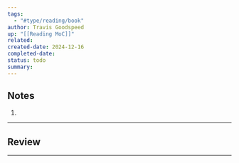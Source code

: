 ```yaml
---
tags:
  - "#type/reading/book"
author: Travis Goodspeed
up: "[[Reading MoC]]"
related: 
created-date: 2024-12-16
completed-date: 
status: todo
summary:
---
```


## Notes

1. 

---

## Review


---